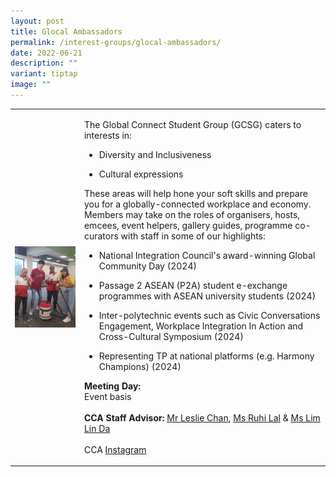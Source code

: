 ```yaml
---
layout: post
title: Glocal Ambassadors
permalink: /interest-groups/glocal-ambassadors/
date: 2022-06-21
description: ""
variant: tiptap
image: ""
---
```

<table style="minWidth: 50px">
<colgroup>
<col>
<col>
</colgroup>
<tbody>
<tr>
<td rowspan="1" colspan="1">
<div class="isomer-image-wrapper">
<img style="display:block;margin-left:auto;margin-right:auto;" height="auto" width="100%" alt="Global Connect Student Group" src="/images/CCA_global_connect_student_group.jpg">
</div>
</td>
<td rowspan="1" colspan="1">
<p>The Global Connect Student Group (GCSG) caters to interests in:
<br>
</p>
<ul data-tight="true" class="tight">
<li>
<p>Diversity and Inclusiveness</p>
</li>
<li>
<p>Cultural expressions</p>
</li>
</ul>
<p></p>
<p>These areas will help hone your soft skills and prepare you for a globally-connected
workplace and economy. Members may take on the roles of organisers, hosts,
emcees, event helpers, gallery guides, programme co-curators with staff
in some of our highlights:</p>
<p></p>
<ul data-tight="true" class="tight">
<li>
<p>National Integration Council's award-winning Global Community Day (2024)</p>
</li>
<li>
<p>Passage 2 ASEAN (P2A) student e-exchange programmes with ASEAN university
students (2024)</p>
</li>
<li>
<p>Inter-polytechnic events such as Civic Conversations Engagement, Workplace
Integration In Action and Cross-Cultural Symposium (2024)</p>
</li>
<li>
<p>Representing TP at national platforms (e.g. Harmony Champions) (2024)</p>
</li>
</ul>
<p></p>
<p><strong>Meeting Day:</strong>
<br>Event basis
<br>
<br><strong>CCA Staff Advisor:</strong>  <a href="mailto:Leslie_Chan@tp.edu.sg" rel="noopener noreferrer nofollow" target="_blank">Mr Leslie Chan</a>, <a href="mailto:Ruhi_LAL@tp.edu.sg" rel="noopener noreferrer nofollow" target="_blank">Ms Ruhi Lal</a> &amp;
<a href="mailto:Lim_Lin_Da@tp.edu.sg" rel="noopener noreferrer nofollow" target="_blank">Ms Lim Lin Da</a>
<br>
<br>CCA <a href="https://www.instagram.com/TP.GCSG" rel="noopener noreferrer nofollow" target="_blank">Instagram</a>
</p>
<p></p>
</td>
</tr>
</tbody>
</table>
<p></p>